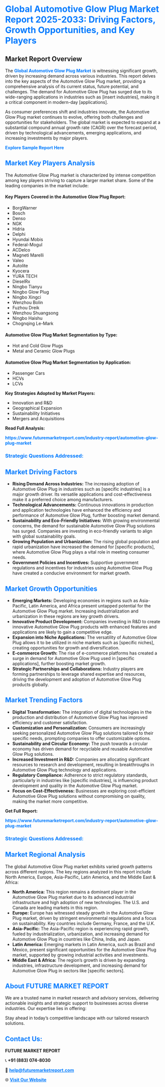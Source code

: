 <h1 style="color: #007BFF;">Global Automotive Glow Plug Market Report 2025-2033: Driving Factors, Growth Opportunities, and Key Players</h1>

<section id="overview">
<h2>Market Report Overview</h2>
<p>The <a href="https://www.futuremarketreport.com/industry-report/automotive-glow-plug-market" style="color: #007BFF; text-decoration: none;"><strong>Global Automotive Glow Plug Market</strong></a> is witnessing significant growth, driven by increasing demand across various industries. This report delves into the key aspects of the Automotive Glow Plug market, providing a comprehensive analysis of its current status, future potential, and challenges. The demand for Automotive Glow Plug has surged due to its wide-ranging applications in industries such as [insert industries], making it a critical component in modern-day [applications].</p>
<p>As consumer preferences shift and industries innovate, the Automotive Glow Plug market continues to evolve, offering both challenges and opportunities for stakeholders. The global market is expected to expand at a substantial compound annual growth rate (CAGR) over the forecast period, driven by technological advancements, emerging applications, and increasing investments by major players.</p>
</section>

<section id="overview">
<p><a href="https://www.futuremarketreport.com/request-sample/reportId=88797" style="color: #007BFF; text-decoration: none;"><strong>Explore Sample Report Here</strong></a></p>
</section>

<section id="key-players">
<h2 style="color: #007BFF;">Market Key Players Analysis</h2>
<p>The Automotive Glow Plug market is characterized by intense competition among key players striving to capture a larger market share. Some of the leading companies in the market include:</p>
<h4>Key Players Covered in the Automotive Glow Plug Report:</h4>
<ul><li>BorgWarner</li><li>Bosch</li><li>Denso</li><li>NGK</li><li>Hidria</li><li>Delphi</li><li>Hyundai Mobis</li><li>Federal-Mogul</li><li>ACDelco</li><li>Magneti Marelli</li><li>Valeo</li><li>Autolite</li><li>Kyocera</li><li>YURA TECH</li><li>DieselRx</li><li>Ningbo Tianyu</li><li>Ningbo Glow Plug</li><li>Ningbo Xingci</li><li>Wenzhou Bolin</li><li>Fuzhou Dreik</li><li>Wenzhou Shuangsong</li><li>Ningbo Haishu</li><li>Chognqing Le-Mark</li></ul>
<h4>Automotive Glow Plug Market Segmentation by Type:</h4>
<ul><li>Hot and Cold Glow Plugs</li><li>Metal and Ceramic Glow Plugs</li></ul>

<h4>Automotive Glow Plug Market Segmentation by Application:</h4>
<ul><li>Passenger Cars</li><li>HCVs</li><li>LCVs</li></ul>
<p><strong>Key Strategies Adopted by Market Players:</strong></p>
<ul>
<li>Innovation and R&D</li>
<li>Geographical Expansion</li>
<li>Sustainability Initiatives</li>
<li>Mergers and Acquisitions</li>
</ul>
</section>

<section>
<p><strong>Read Full Analysis: </strong></p><a href="https://www.futuremarketreport.com/industry-report/automotive-glow-plug-market" style="color: #007BFF; text-decoration: none;"><strong>https://www.futuremarketreport.com/industry-report/automotive-glow-plug-market</strong></a>
<h3 style="color: #007BFF;">Strategic Questions Addressed:</h3>
</section>

<section id="driving-factors">
<h2 style="color: #007BFF;">Market Driving Factors</h2>
<ul>
<li><strong>Rising Demand Across Industries:</strong> The increasing adoption of Automotive Glow Plug in industries such as [specific industries] is a major growth driver. Its versatile applications and cost-effectiveness make it a preferred choice among manufacturers.</li>
<li><strong>Technological Advancements:</strong> Continuous innovations in production and application technologies have enhanced the efficiency and performance of Automotive Glow Plug, further boosting market demand.</li>
<li><strong>Sustainability and Eco-Friendly Initiatives:</strong> With growing environmental concerns, the demand for sustainable Automotive Glow Plug solutions has surged. Companies are investing in eco-friendly variants to align with global sustainability goals.</li>
<li><strong>Growing Population and Urbanization:</strong> The rising global population and rapid urbanization have increased the demand for [specific products], where Automotive Glow Plug plays a vital role in meeting consumer needs.</li>
<li><strong>Government Policies and Incentives:</strong> Supportive government regulations and incentives for industries using Automotive Glow Plug have created a conducive environment for market growth.</li>
</ul>
</section>

<section id="growth-opportunities">
<h2 style="color: #007BFF;">Market Growth Opportunities</h2>
<ul>
<li><strong>Emerging Markets:</strong> Developing economies in regions such as Asia-Pacific, Latin America, and Africa present untapped potential for the Automotive Glow Plug market. Increasing industrialization and urbanization in these regions are key growth drivers.</li>
<li><strong>Innovative Product Development:</strong> Companies investing in R&D to create innovative Automotive Glow Plug products with enhanced features and applications are likely to gain a competitive edge.</li>
<li><strong>Expansion into Niche Applications:</strong> The versatility of Automotive Glow Plug allows it to be utilized in niche markets such as [specific niches], creating opportunities for growth and diversification.</li>
<li><strong>E-commerce Growth:</strong> The rise of e-commerce platforms has created a surge in demand for Automotive Glow Plug used in [specific applications], further boosting market growth.</li>
<li><strong>Strategic Partnerships and Collaborations:</strong> Industry players are forming partnerships to leverage shared expertise and resources, driving the development and adoption of Automotive Glow Plug products globally.</li>
</ul>
</section>

<section id="trending-factors">
<h2 style="color: #007BFF;">Market Trending Factors</h2>
<ul>
<li><strong>Digital Transformation:</strong> The integration of digital technologies in the production and distribution of Automotive Glow Plug has improved efficiency and customer satisfaction.</li>
<li><strong>Customization and Personalization:</strong> Consumers are increasingly seeking personalized Automotive Glow Plug solutions tailored to their specific needs, prompting companies to offer customizable options.</li>
<li><strong>Sustainability and Circular Economy:</strong> The push towards a circular economy has driven demand for recyclable and reusable Automotive Glow Plug solutions.</li>
<li><strong>Increased Investment in R&D:</strong> Companies are allocating significant resources to research and development, resulting in breakthroughs in Automotive Glow Plug technology and applications.</li>
<li><strong>Regulatory Compliance:</strong> Adherence to strict regulatory standards, particularly in industries like [specific industries], is influencing product development and quality in the Automotive Glow Plug market.</li>
<li><strong>Focus on Cost-Effectiveness:</strong> Businesses are exploring cost-efficient Automotive Glow Plug solutions without compromising on quality, making the market more competitive.</li>
</ul>
</section>

<section>
<p><strong>Get Full Report: </strong></p><a href="https://www.futuremarketreport.com/industry-report/automotive-glow-plug-market" style="color: #007BFF; text-decoration: none;"><strong>https://www.futuremarketreport.com/industry-report/automotive-glow-plug-market</strong></a>
<h3 style="color: #007BFF;">Strategic Questions Addressed:</h3>
</section>


<section id="regional-analysis">
<h2 style="color: #007BFF;">Market Regional Analysis</h2>
<p>The global Automotive Glow Plug market exhibits varied growth patterns across different regions. The key regions analyzed in this report include North America, Europe, Asia-Pacific, Latin America, and the Middle East & Africa:</p>
<ul>
<li><strong>North America:</strong> This region remains a dominant player in the Automotive Glow Plug market due to its advanced industrial infrastructure and high adoption of new technologies. The U.S. and Canada are leading markets in this region.</li>
<li><strong>Europe:</strong> Europe has witnessed steady growth in the Automotive Glow Plug market, driven by stringent environmental regulations and a focus on sustainability. Key countries include Germany, France, and the U.K.</li>
<li><strong>Asia-Pacific:</strong> The Asia-Pacific region is experiencing rapid growth, fueled by industrialization, urbanization, and increasing demand for Automotive Glow Plug in countries like China, India, and Japan.</li>
<li><strong>Latin America:</strong> Emerging markets in Latin America, such as Brazil and Mexico, present significant opportunities for the Automotive Glow Plug market, supported by growing industrial activities and investments.</li>
<li><strong>Middle East & Africa:</strong> The region’s growth is driven by expanding industries, infrastructure development, and increasing demand for Automotive Glow Plug in sectors like [specific sectors].</li>
</ul>
</section>

<footer>
<h2 style="color: #007BFF;">About FUTURE MARKET REPORT</h2>
<p>We are a trusted name in market research and advisory services, delivering actionable insights and strategic support to businesses across diverse industries. Our expertise lies in offering:</p>

<p>Stay ahead in today’s competitive landscape with our tailored research solutions.</p>

<h2 style="color: #007BFF;">Contact Us:</h2>
<p><strong>FUTURE MARKET REPORT</strong></p>
<p>📞 <strong>+91 (883) 074-8030</strong></p>
<p>📧 <strong><a href="mailto:help@futuremarketreport.com" style="color: #007BFF;">help@futuremarketreport.com</a></strong></p>
<p>🌐 <strong><a href="https://www.futuremarketreport.com/" style="color: #007BFF;">Visit Our Website</a></strong></p>
</footer>